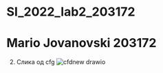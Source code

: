 # SI_2022_lab2_203172
# Mario Jovanovski 203172

2. Слика од cfg
  ![cfdnew drawio](https://github.com/MarioJovanovski/SI_2024_lab2_203172/assets/103331477/564a125e-a2fa-4f71-8198-1f95b8119139)

